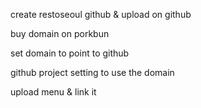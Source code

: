 create restoseoul github & upload on github

buy domain on porkbun

set domain to point to github

github project setting to use the domain

upload menu & link it